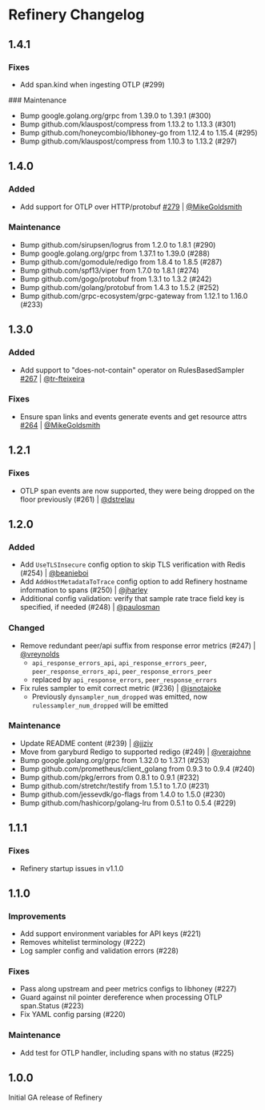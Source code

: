 # Refinery Changelog

## 1.4.1

### Fixes

- Add span.kind when ingesting OTLP (#299)

### Maintenance

- Bump google.golang.org/grpc from 1.39.0 to 1.39.1 (#300)
- Bump github.com/klauspost/compress from 1.13.2 to 1.13.3 (#301)
- Bump github.com/honeycombio/libhoney-go from 1.12.4 to 1.15.4 (#295)
- Bump github.com/klauspost/compress from 1.10.3 to 1.13.2 (#297)

## 1.4.0

### Added

- Add support for OTLP over HTTP/protobuf [#279](https://github.com/honeycombio/refinery/pull/279) | [@MikeGoldsmith](https://github.com/MikeGoldsmith)

### Maintenance

- Bump github.com/sirupsen/logrus from 1.2.0 to 1.8.1 (#290)
- Bump google.golang.org/grpc from 1.37.1 to 1.39.0 (#288)
- Bump github.com/gomodule/redigo from 1.8.4 to 1.8.5 (#287)
- Bump github.com/spf13/viper from 1.7.0 to 1.8.1 (#274)
- Bump github.com/gogo/protobuf from 1.3.1 to 1.3.2 (#242)
- Bump github.com/golang/protobuf from 1.4.3 to 1.5.2 (#252)
- Bump github.com/grpc-ecosystem/grpc-gateway from 1.12.1 to 1.16.0 (#233)

## 1.3.0

### Added

- Add support to "does-not-contain" operator on RulesBasedSampler [#267](https://github.com/honeycombio/refinery/pull/267) | [@tr-fteixeira](https://github.com/tr-fteixeira)

### Fixes

- Ensure span links and events generate events and get resource attrs [#264](https://github.com/honeycombio/refinery/pull/264) | [@MikeGoldsmith](https://github.com/MikeGoldsmith)

## 1.2.1

### Fixes

- OTLP span events are now supported, they were being dropped on the floor previously (#261) | [@dstrelau](https://github.com/dstrelau)

## 1.2.0

### Added

- Add `UseTLSInsecure` config option to skip TLS verification with Redis (#254) | [@beanieboi](https://github.com/beanieboi)
- Add `AddHostMetadataToTrace` config option to add Refinery hostname information to spans (#250) | [@jharley](https://github.com/jharley)
- Additional config validation: verify that sample rate trace field key is specified, if needed (#248) | [@paulosman](https://github.com/paulosman)

### Changed

- Remove redundant peer/api suffix from response error metrics (#247) | [@vreynolds](https://github.com/vreynolds)
    - `api_response_errors_api`, `api_response_errors_peer`, `peer_response_errors_api`, `peer_response_errors_peer`
    - replaced by `api_response_errors`, `peer_response_errors`
- Fix rules sampler to emit correct metric (#236) | [@isnotajoke](https://github.com/isnotajoke)
    - Previously `dynsampler_num_dropped` was emitted, now `rulessampler_num_dropped` will be emitted

### Maintenance

- Update README content (#239) | [@jjziv](https://github.com/jjziv)
- Move from garyburd Redigo to supported redigo (#249) | [@verajohne](https://github.com/verajohne)
- Bump google.golang.org/grpc from 1.32.0 to 1.37.1 (#253)
- Bump github.com/prometheus/client_golang from 0.9.3 to 0.9.4 (#240)
- Bump github.com/pkg/errors from 0.8.1 to 0.9.1 (#232)
- Bump github.com/stretchr/testify from 1.5.1 to 1.7.0 (#231)
- Bump github.com/jessevdk/go-flags from 1.4.0 to 1.5.0 (#230)
- Bump github.com/hashicorp/golang-lru from 0.5.1 to 0.5.4 (#229)

## 1.1.1

### Fixes

- Refinery startup issues in v1.1.0

## 1.1.0

### Improvements

- Add support environment variables for API keys (#221)
- Removes whitelist terminology (#222)
- Log sampler config and validation errors (#228)

### Fixes

- Pass along upstream and peer metrics configs to libhoney (#227)
- Guard against nil pointer dereference when processing OTLP span.Status (#223)
- Fix YAML config parsing (#220)

### Maintenance

- Add test for OTLP handler, including spans with no status (#225)

## 1.0.0

Initial GA release of Refinery

